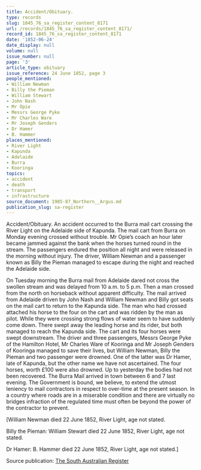 ```yaml
---
title: Accident/Obituary.
type: records
slug: 1845_76_sa_register_content_8171
url: /records/1845_76_sa_register_content_8171/
record_id: 1845_76_sa_register_content_8171
date: '1852-06-24'
date_display: null
volume: null
issue_number: null
page: '3'
article_type: obituary
issue_reference: 24 June 1852, page 3
people_mentioned:
- William Newman
- Billy the Pieman
- William Stewart
- John Nash
- Mr Opie
- Messrs George Pyke
- Mr Charles Ware
- Mr Joseph Genders
- Dr Hamer
- B. Hammer
places_mentioned:
- River Light
- Kapunda
- Adelaide
- Burra
- Kooringa
topics:
- accident
- death
- transport
- infrastructure
source_document: 1985-87_Northern__Argus.md
publication_slug: sa-register
---
```


Accident/Obituary.  An accident occurred to the Burra mail cart crossing the River Light on the Adelaide side of Kapunda.  The mail cart from Burra on Monday evening crossed without trouble.  Mr Opie’s coach an hour later became jammed against the bank when the horses turned round in the stream.  The passengers endured the position all night and were released in the morning without injury.  The driver, William Newman and a passenger known as Billy the Pieman managed to escape during the night and reached the Adelaide side.

On Tuesday morning the Burra mail from Adelaide dared not cross the swollen stream and was delayed from 10 a.m. to 5 p.m.  Then a man crossed from the north on horseback without apparent difficulty.  The mail arrived from Adelaide driven by John Nash and William Newman and Billy got seats on the mail cart to return to the Kapunda side.  The man who had crossed attached his horse to the four on the cart and was ridden by the man as pilot.  While they were crossing strong flows of water seem to have suddenly come down.  There swept away the leading horse and its rider, but both managed to reach the Kapunda side.  The cart and its four horses were swept downstream.  The driver and three passengers, Messrs George Pyke of the Hamilton Hotel, Mr Charles Ware of Kooringa and Mr Joseph Genders of Kooringa managed to save their lives, but William Newman, Billy the Pieman and two passenger were drowned.  One of the latter was Dr Hamer, late of Kapunda, but the other name we have not ascertained.  The four horses, worth £100 were also drowned.  Up to yesterday the bodies had not been recovered.  The Burra Mail arrived in town between 6 and 7 last evening.  The Government is bound, we believe, to extend the utmost leniency to mail contractors in respect to over-time at the present season.  In a country where roads are in a miserable condition and there are virtually no bridges infraction of the regulated time must often be beyond the power of the contractor to prevent.

[William Newman died 22 June 1852, River Light, age not stated.

Billy the Pieman: William Stewart died 22 June 1852, River Light, age not stated.

Dr Hamer: B. Hammer died 22 June 1852, River Light, age not stated.]

Source publication: [The South Australian Register](/publications/sa-register/)
